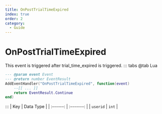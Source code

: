```yaml
---
title: OnPostTrialTimeExpired
index: true
order: 2
category:
  - Guide
---
```


# OnPostTrialTimeExpired
This event is triggered after trial_time_expired is triggered.
::: tabs
@tab Lua
```lua
--- @param event Event
--- @return number EventResult
AddEventHandler("OnPostTrialTimeExpired", function(event)
    --[[ ... ]]
    return EventResult.Continue
end)
```

:::
|    Key   | Data Type |
| :------: | :-------: |
| `userid` |   `int`   |